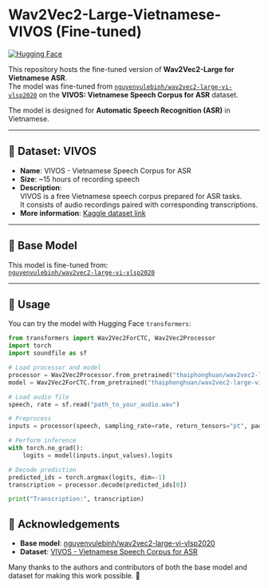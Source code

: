 # Wav2Vec2-Large-Vietnamese-VIVOS (Fine-tuned)

[![Hugging Face](https://img.shields.io/badge/🤗-Model%20on%20Hugging%20Face-yellow)](https://huggingface.co/thaiphonghuan/wav2vec2-large-vietnamese-vivos)

This repository hosts the fine-tuned version of **Wav2Vec2-Large for Vietnamese ASR**.  
The model was fine-tuned from [`nguyenvulebinh/wav2vec2-large-vi-vlsp2020`](https://huggingface.co/nguyenvulebinh/wav2vec2-large-vi-vlsp2020) on the **VIVOS: Vietnamese Speech Corpus for ASR** dataset.

The model is designed for **Automatic Speech Recognition (ASR)** in Vietnamese.

---

## 📖 Dataset: VIVOS

- **Name**: VIVOS - Vietnamese Speech Corpus for ASR  
- **Size**: ~15 hours of recording speech  
- **Description**:  
  VIVOS is a free Vietnamese speech corpus prepared for ASR tasks.  
  It consists of audio recordings paired with corresponding transcriptions.  
- **More information**: [Kaggle dataset link](https://www.kaggle.com/datasets/kynthesis/vivos-vietnamese-speech-corpus-for-asr)

---

## 🧩 Base Model

This model is fine-tuned from:  
[`nguyenvulebinh/wav2vec2-large-vi-vlsp2020`](https://huggingface.co/nguyenvulebinh/wav2vec2-large-vi-vlsp2020)

---

## 🚀 Usage

You can try the model with Hugging Face `transformers`:

```python
from transformers import Wav2Vec2ForCTC, Wav2Vec2Processor
import torch
import soundfile as sf

# Load processor and model
processor = Wav2Vec2Processor.from_pretrained("thaiphonghuan/wav2vec2-large-vietnamese-vivos")
model = Wav2Vec2ForCTC.from_pretrained("thaiphonghuan/wav2vec2-large-vietnamese-vivos")

# Load audio file
speech, rate = sf.read("path_to_your_audio.wav")

# Preprocess
inputs = processor(speech, sampling_rate=rate, return_tensors="pt", padding=True)

# Perform inference
with torch.no_grad():
    logits = model(inputs.input_values).logits

# Decode prediction
predicted_ids = torch.argmax(logits, dim=-1)
transcription = processor.decode(predicted_ids[0])

print("Transcription:", transcription)
```

## 📌 Acknowledgements

- **Base model**: [nguyenvulebinh/wav2vec2-large-vi-vlsp2020](https://huggingface.co/nguyenvulebinh/wav2vec2-large-vi-vlsp2020)  
- **Dataset**: [VIVOS - Vietnamese Speech Corpus for ASR](https://www.kaggle.com/datasets/kynthesis/vivos-vietnamese-speech-corpus-for-asr)  

Many thanks to the authors and contributors of both the base model and dataset for making this work possible. 🙏
